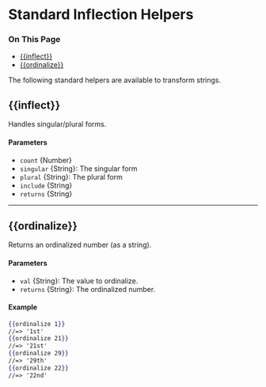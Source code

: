<h1>Standard Inflection Helpers</h1>

<div class="otp" id="no-index">
	<h3> On This Page </h3>
	<ul>
    <li><a href="#handlebars_inflect">{{inflect}}</a></li>
    <li><a href="#handlebars_ordinalize">{{ordinalize}}</a></li>
	</ul>
</div>

<a href='#handlebars_inflect' aria-hidden='true' class='block-anchor'  id='handlebars_inflect'><i aria-hidden='true' class='linkify icon'></i></a>

The following standard helpers are available to transform strings.

## {{inflect}}

Handles singular/plural forms.

#### Parameters

* `count` {Number}
* `singular` {String}: The singular form
* `plural` {String}: The plural form
* `include` {String}
* `returns` {String}

---

<a href='#handlebars_ordinalize' aria-hidden='true' class='block-anchor'  id='handlebars_ordinalize'><i aria-hidden='true' class='linkify icon'></i></a>

## {{ordinalize}}

Returns an ordinalized number (as a string).

#### Parameters

* `val` {String}: The value to ordinalize.
* `returns` {String}: The ordinalized number.

#### Example

```handlebars
{{ordinalize 1}}
//=> '1st'
{{ordinalize 21}}
//=> '21st'
{{ordinalize 29}}
//=> '29th'
{{ordinalize 22}}
//=> '22nd'
```

